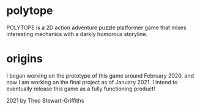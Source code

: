# polytope
POLYTOPE is a 2D action adventure puzzle platformer game that mixes interesting mechanics with a darkly humorous storyline.

# origins
I began working on the prototype of this game around February 2020, and now I am working on the final project as of January 2021. I intend to eventually release this game as a fully functioning product!



2021 by Theo Stewart-Griffiths


